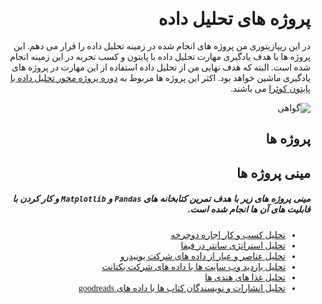 <div dir="rtl" style="font-family: vazir;">

# پروژه های تحلیل داده

در این ریپازیتوری من پروژه های انجام شده در زمینه تحلیل داده را قرار می دهم. این پروژه ها با هدف یادگیری مهارت تحلیل داده با پایتون و کسب تجربه در این زمینه انجام شده است. البته که هدف نهایی من از تحلیل داده استفاده از این مهارت در پروژه های یادگیری ماشین خواهد بود. اکثر این پروژه ها مربوط به [دوره پروژه محور تحلیل داده با پایتون کوئرا](https://quera.org/college/landpage/8523/machinelearning-1) می باشند.

![گواهی](https://quera.org/media/public/quera_certificate/15c86ea6247a4883bad8b2fd3d07c03b.jpg)


## پروژه ها


## مینی پروژه ها

##### مینی پروژه های زیر با هدف تمرین کتابخانه های `Pandas` و `Matplotlib` و کار کردن با قابلیت های آن ها انجام شده است.

- [تحلیل کسب و کار اجاره دوچرخه](mini-projects/bikes-borrowed.ipynb)
- [تحلیل استراتژی سانتر در فیفا](mini-projects/fifa.ipynb)
- [تحلیل عناصر و عیار از داده های شرکت یونیدرو](mini-projects/unidro.ipynb)
- [تحلیل بازدید وب سایت ها با داده های شرکت یکتانت](mini-projects/yektanet.ipynb)
- [تحلیل غذا های هندی ها](mini-projects/hindustan.ipynb)
- [تحلیل انشارات و نویسندگان کتاب ها با داده های goodreads](mini-projects/book_readers.ipynb)

</div>